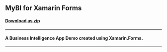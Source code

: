 ## MyBI for Xamarin Forms
#### [Download as zip](https://downgit.github.io/#/home?url=https://github.com/GrapeCity/ComponentOne-Xamarin-Samples/tree/master/\XF\MyBI)
____
#### A Business Intelligence App Demo created using Xamarin.Forms.
____
